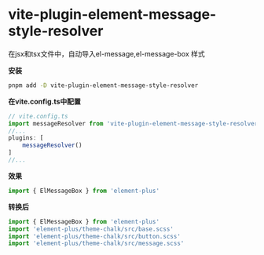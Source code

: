 # vite-plugin-element-message-style-resolver

在jsx和tsx文件中，自动导入el-message,el-message-box 样式

**安装**

```bash
pnpm add -D vite-plugin-element-message-style-resolver
```

**在vite.config.ts中配置**

```ts
// vite.config.ts
import messageResolver from 'vite-plugin-element-message-style-resolver'
//...
plugins: [
	messageResolver()
]
//...
```

**效果**

```js
import { ElMessageBox } from 'element-plus'
```
**转换后**

```js
import { ElMessageBox } from 'element-plus'
import 'element-plus/theme-chalk/src/base.scss'
import 'element-plus/theme-chalk/src/button.scss'
import 'element-plus/theme-chalk/src/message.scss'
```
